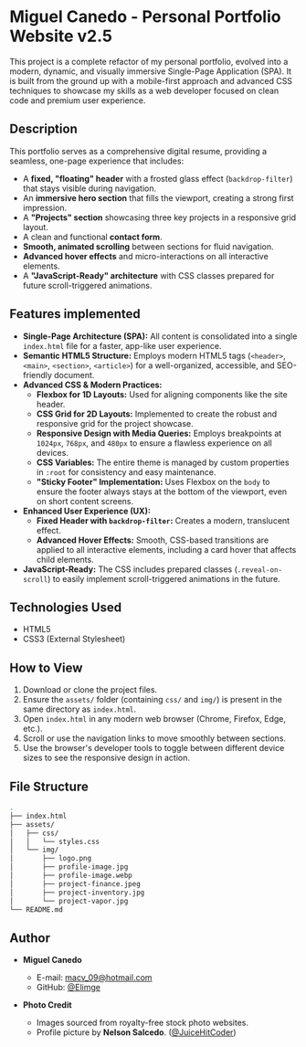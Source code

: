 # Miguel Canedo - Personal Portfolio Website v2.5

This project is a complete refactor of my personal portfolio, evolved into a modern, dynamic, and visually immersive Single-Page Application (SPA). It is built from the ground up with a mobile-first approach and advanced CSS techniques to showcase my skills as a web developer focused on clean code and premium user experience.

## Description

This portfolio serves as a comprehensive digital resume, providing a seamless, one-page experience that includes:

*   A **fixed, "floating" header** with a frosted glass effect (`backdrop-filter`) that stays visible during navigation.
*   An **immersive hero section** that fills the viewport, creating a strong first impression.
*   A **"Projects" section** showcasing three key projects in a responsive grid layout.
*   A clean and functional **contact form**.
*   **Smooth, animated scrolling** between sections for fluid navigation.
*   **Advanced hover effects** and micro-interactions on all interactive elements.
*   A **"JavaScript-Ready" architecture** with CSS classes prepared for future scroll-triggered animations.

## Features implemented

*   **Single-Page Architecture (SPA):** All content is consolidated into a single `index.html` file for a faster, app-like user experience.
*   **Semantic HTML5 Structure:** Employs modern HTML5 tags (`<header>`, `<main>`, `<section>`, `<article>`) for a well-organized, accessible, and SEO-friendly document.
*   **Advanced CSS & Modern Practices:**
    *   **Flexbox for 1D Layouts:** Used for aligning components like the site header.
    *   **CSS Grid for 2D Layouts:** Implemented to create the robust and responsive grid for the project showcase.
    *   **Responsive Design with Media Queries:** Employs breakpoints at `1024px`, `768px`, and `480px` to ensure a flawless experience on all devices.
    *   **CSS Variables:** The entire theme is managed by custom properties in `:root` for consistency and easy maintenance.
    *   **"Sticky Footer" Implementation:** Uses Flexbox on the `body` to ensure the footer always stays at the bottom of the viewport, even on short content screens.
*   **Enhanced User Experience (UX):**
    *   **Fixed Header with `backdrop-filter`:** Creates a modern, translucent effect.
    *   **Advanced Hover Effects:** Smooth, CSS-based transitions are applied to all interactive elements, including a card hover that affects child elements.
*   **JavaScript-Ready:** The CSS includes prepared classes (`.reveal-on-scroll`) to easily implement scroll-triggered animations in the future.

## Technologies Used

*   HTML5
*   CSS3 (External Stylesheet)

## How to View

1.  Download or clone the project files.
2.  Ensure the `assets/` folder (containing `css/` and `img/`) is present in the same directory as `index.html`.
3.  Open `index.html` in any modern web browser (Chrome, Firefox, Edge, etc.).
4.  Scroll or use the navigation links to move smoothly between sections.
5.  Use the browser's developer tools to toggle between different device sizes to see the responsive design in action.

## File Structure
```bash 
.
├── index.html
├── assets/
│   ├── css/
│   │   └── styles.css
│   └── img/
│       ├── logo.png
│       ├── profile-image.jpg
│       ├── profile-image.webp
│       ├── project-finance.jpeg
│       ├── project-inventory.jpg
│       └── project-vapor.jpg
└── README.md
```
## Author

*   **Miguel Canedo**
    *   E-mail: macv_09@hotmail.com
    *   GitHub: [@Elimge](https://github.com/Elimge) 

*  **Photo Credit**
    *   Images sourced from royalty-free stock photo websites.
    *   Profile picture by **Nelson Salcedo**. ([@JuiceHitCoder](https://github.com/JuiceHitCoder))